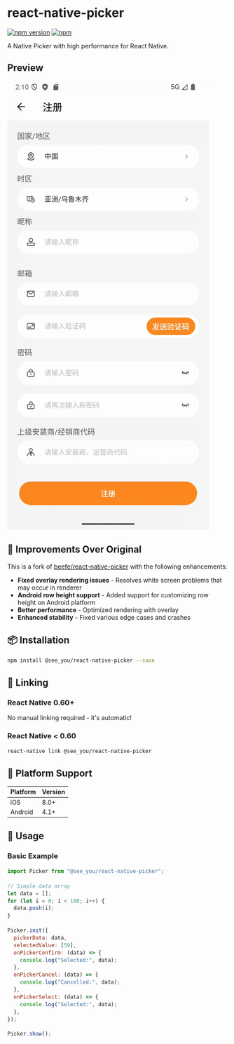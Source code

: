 # react-native-picker

[![npm version](https://img.shields.io/npm/v/@see_you/react-native-picker.svg)](https://www.npmjs.com/package/@see_you/react-native-picker)
[![npm](https://img.shields.io/npm/dependency-version/see_you/react-native-picker)](https://www.npmjs.com/package/react-native-picker)

A Native Picker with high performance for React Native.

## Preview

![Android Demo](./doc/ezgif-853dbf1339b3a6.gif)

## 🚀 Improvements Over Original

This is a fork of [beefe/react-native-picker](https://github.com/beefe/react-native-picker) with the following enhancements:

- **Fixed overlay rendering issues** - Resolves white screen problems that may occur in renderer
- **Android row height support** - Added support for customizing row height on Android platform
- **Better performance** - Optimized rendering with overlay
- **Enhanced stability** - Fixed various edge cases and crashes

## 📦 Installation

```bash
npm install @see_you/react-native-picker --save
```

## 🔗 Linking

### React Native 0.60+

No manual linking required - it's automatic!

### React Native < 0.60

```bash
react-native link @see_you/react-native-picker
```

## 📱 Platform Support

| Platform | Version |
| -------- | ------- |
| iOS      | 8.0+    |
| Android  | 4.1+    |

## 🎯 Usage

### Basic Example

```javascript
import Picker from "@see_you/react-native-picker";

// Simple data array
let data = [];
for (let i = 0; i < 100; i++) {
  data.push(i);
}

Picker.init({
  pickerData: data,
  selectedValue: [59],
  onPickerConfirm: (data) => {
    console.log("Selected:", data);
  },
  onPickerCancel: (data) => {
    console.log("Cancelled:", data);
  },
  onPickerSelect: (data) => {
    console.log("Selected:", data);
  },
});

Picker.show();
```
